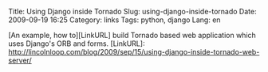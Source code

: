Title: Using Django inside Tornado
Slug: using-django-inside-tornado
Date: 2009-09-19 16:25
Category: links
Tags: python, django
Lang: en

[An example, how to][LinkURL] build Tornado based web application which uses Django's ORB and forms.
[LinkURL]: http://lincolnloop.com/blog/2009/sep/15/using-django-inside-tornado-web-server/